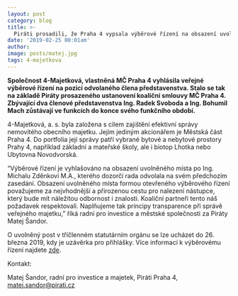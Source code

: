 ```yaml
---
layout: post
category: blog
title: >-  
  Piráti prosadili, že Praha 4 vypsala výběrové řízení na obsazení uvolněného místa v představenstvu městské společnosti 4-Majetková, a. s.
date: '2019-02-25 00:01am'
author: 
image: posts/matej.jpg
tags: 4-majetkova 
---
```


<b>Společnost 4-Majetková, vlastněná MČ Praha 4 vyhlásila veřejné výběrové řízení na pozici odvolaného člena představenstva. Stalo se tak na základě Piráty prosazeného ustanovení koaliční smlouvy MČ Praha 4. Zbývající dva členové představenstva Ing. Radek Svoboda a Ing. Bohumil Mach zůstávají ve funkcích do konce svého funkčního období.</b>

4-Majetková, a. s. byla založena s cílem zajištění efektivní správy nemovitého obecního majetku. Jejím jediným akcionářem je Městská část Praha 4. Do portfolia její správy patří vybrané bytové a nebytové prostory Prahy 4, například základní a mateřské školy, ale i biotop Lhotka nebo Ubytovna Novodvorská. 

“Výběrové řízení je vyhlašováno na obsazení uvolněného místa po Ing. Michalu Zděnkovi M.A., kterého dozorčí rada odvolala na svém předchozím zasedání. Obsazení uvolněného místa formou otevřeného výběrového řízení považujeme za nejvhodnější a přirozenou cestu pro nalezení nástupce, který bude mít náležitou odbornost i znalosti. Koaliční partneři tento náš požadavek respektovali. Naplňujeme tak principy transparence při správě veřejného majetku,” říká radní pro investice a městské společnosti za Piráty Matej Šandor. 

O uvolněný post v tříčlenném statutárním orgánu se lze ucházet do 26. března 2019, kdy je uzávěrka pro přihlášky. Více informací k výběrovému řízení najdete [zde](https://www.jobs.cz/rpd/1359386016/?searchId=33ebd0fe-f2be-48b4-8451-6c84235f9875&rps=228&fbclid=IwAR3xYXnQsIXQrztLm4eOpI2E10JbFTB42Ot0FSVrPIVBypDjrQvMv2zpkE8).


Kontakt: 

Matej Šandor, radní pro investice a majetek, Piráti Praha 4, [matej.sandor@pirati.cz](mail:matej.sandor@pirati.cz)
